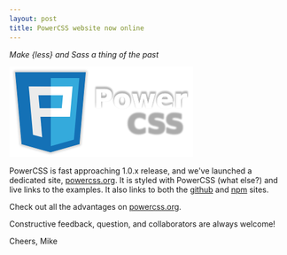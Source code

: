 ```yaml
---
layout: post
title: PowerCSS website now online
---
```

*Make {less} and Sass a thing of the past*

![PowerCSS dedicated website][1]

PowerCSS is fast approaching 1.0.x release, and we've launched
a dedicated site, [powercss.org][2]. It is styled with PowerCSS
(what else?) and live links to the examples.  It also links to 
both the [github][3] and [npm][4] sites.

Check out all the advantages on [powercss.org][2].

Constructive feedback, question, and collaborators are always welcome!

Cheers, Mike

[1]:/images/2016-02-22-pcss.png
[2]:http://powercss.org
[3]:https://www.npmjs.com/package/powercss
[4]:https://github.com/mmikowski/powercss
[5]:https://www.youtube.com/watch?v=rnkMjzhxw4s

